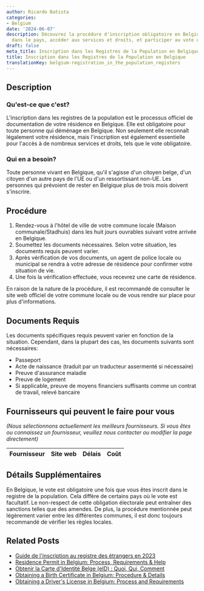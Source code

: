 ```yaml
---
author: Ricardo Batista
categories:
- Belgium
date: '2024-06-07'
description: Découvrez la procédure d'inscription obligatoire en Belgique pour résider
  dans le pays, accéder aux services et droits, et participer au vote obligatoire.
draft: false
meta_title: Inscription dans les Registres de la Population en Belgique
title: Inscription dans les Registres de la Population en Belgique
translationKey: belgium-registration_in_the_population_registers
---
```


## Description
### Qu'est-ce que c'est?
L’inscription dans les registres de la population est le processus officiel de documentation de votre résidence en Belgique. Elle est obligatoire pour toute personne qui déménage en Belgique. Non seulement elle reconnaît légalement votre résidence, mais l'inscription est également essentielle pour l'accès à de nombreux services et droits, tels que le vote obligatoire.

### Qui en a besoin?
Toute personne vivant en Belgique, qu'il s'agisse d'un citoyen belge, d'un citoyen d'un autre pays de l'UE ou d'un ressortissant non-UE. Les personnes qui prévoient de rester en Belgique plus de trois mois doivent s'inscrire.

## Procédure
1. Rendez-vous à l'hôtel de ville de votre commune locale (Maison communale/Stadhuis) dans les huit jours ouvrables suivant votre arrivée en Belgique.
2. Soumettez les documents nécessaires. Selon votre situation, les documents requis peuvent varier.
3. Après vérification de vos documents, un agent de police locale ou municipal se rendra à votre adresse de résidence pour confirmer votre situation de vie.
4. Une fois la vérification effectuée, vous recevrez une carte de résidence.

En raison de la nature de la procédure, il est recommandé de consulter le site web officiel de votre commune locale ou de vous rendre sur place pour plus d'informations.

## Documents Requis
Les documents spécifiques requis peuvent varier en fonction de la situation. Cependant, dans la plupart des cas, les documents suivants sont nécessaires:
- Passeport
- Acte de naissance (traduit par un traducteur assermenté si nécessaire)
- Preuve d'assurance maladie
- Preuve de logement
- Si applicable, preuve de moyens financiers suffisants comme un contrat de travail, relevé bancaire

## Fournisseurs qui peuvent le faire pour vous

_(Nous sélectionnons actuellement les meilleurs fournisseurs. Si vous êtes ou connaissez un fournisseur, veuillez nous contacter ou modifier la page directement)_

| Fournisseur     |     Site web    |     Délais       |       Coût       |
| :-------------: | :-------------: |  :-------------: | :-------------: |

## Détails Supplémentaires
En Belgique, le vote est obligatoire une fois que vous êtes inscrit dans le registre de la population. Cela diffère de certains pays où le vote est facultatif. Le non-respect de cette obligation électorale peut entraîner des sanctions telles que des amendes. De plus, la procédure mentionnée peut légèrement varier entre les différentes communes, il est donc toujours recommandé de vérifier les règles locales.


## Related Posts

- [Guide de l'inscription au registre des étrangers en 2023](https://tramitit.com/fr/guides/belgium/inscription_dans_le_registre_des_etrangers/)
- [Residence Permit in Belgium: Process, Requirements & Help](https://tramitit.com/fr/guides/belgium/demande_de_titre_de_sejour/)
- [Obtenir la Carte d'Identité Belge (eID) : Quoi, Qui, Comment](https://tramitit.com/fr/guides/belgium/demande_de_carte_didentite/)
- [Obtaining a Birth Certificate in Belgium: Procedure & Details](https://tramitit.com/fr/guides/belgium/demande_dacte_de_naissance/)
- [Obtaining a Driver's License in Belgium: Process and Requirements](https://tramitit.com/fr/guides/belgium/demande_de_permis_de_conduire/)